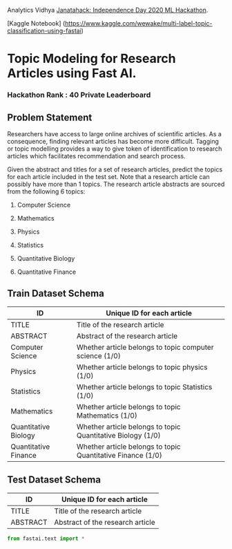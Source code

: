  Analytics Vidhya [Janatahack: Independence Day 2020 ML Hackathon](https://datahack.analyticsvidhya.com/contest/janatahack-independence-day-2020-ml-hackathon/ "").
 
 [Kaggle Notebook] (https://www.kaggle.com/wewake/multi-label-topic-classification-using-fastai)
# Topic Modeling for Research Articles using Fast AI.

### Hackathon Rank : 40 Private Leaderboard


## Problem Statement
Researchers have access to large online archives of scientific articles. As a consequence, finding relevant articles has become more difficult. Tagging or topic modelling provides a way to give token of identification to research articles which facilitates recommendation and search process. 

Given the abstract and titles for a set of research articles, predict the topics for each article included in the test set. 
Note that a research article can possibly have more than 1 topics. The research article abstracts are sourced from the following 6 topics: 

1. Computer Science

2. Mathematics

3. Physics

4. Statistics

5. Quantitative Biology

6. Quantitative Finance


## Train Dataset Schema


| ID               |  Unique ID for each article                             |
|------------------|---------------------------------------------------------|  
| TITLE            |  Title of the research article                          |
| ABSTRACT         |  Abstract of the research article                       |
| Computer Science |  Whether article belongs to topic computer science (1/0)|
| Physics          |  Whether article belongs to topic physics (1/0)         |
| Statistics       |  Whether article belongs to topic Statistics (1/0)      |
| Mathematics      |  Whether article belongs to topic Mathematics (1/0)     |
| Quantitative Biology     |  Whether article belongs to topic Quantitative Biology   (1/0)   |
| Quantitative Finance   |  Whether article belongs to topic Quantitative Finance  (1/0)    |



## Test Dataset Schema

                
| ID               |  Unique ID for each article                             |
|--------          |---------------                                          |
| TITLE            |  Title of the research article                          |
| ABSTRACT         |  Abstract of the research article                       |



```python
from fastai.text import *

```
